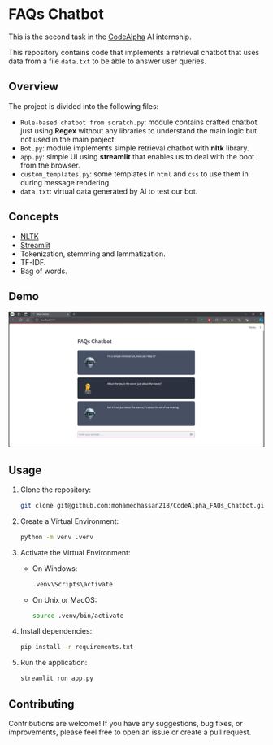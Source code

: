 # FAQs Chatbot

This is the second task in the [CodeAlpha](https://www.codealpha.tech/) AI internship.

This repository contains code that implements a retrieval chatbot that uses data from a file `data.txt` to be able to answer user queries.


## Overview

The project is divided into the following files:

- `Rule-based chatbot from scratch.py`: module contains crafted chatbot just using **Regex** without any libraries to understand the main logic but not used in the main project.
- `Bot.py`: module implements simple retrieval chatbot with **nltk** library.
- `app.py`: simple UI using **streamlit** that enables us to deal with the boot from the browser.
- `custom_templates.py`: some templates in `html` and `css` to use them in during message rendering.
- `data.txt`: virtual data generated by AI to test our bot.


## Concepts

- [NLTK](https://www.nltk.org/)
- [Streamlit](https://streamlit.io/)
- Tokenization, stemming and lemmatization.
- TF-IDF.
- Bag of words.


## Demo

![Demo](Demo.png)


## Usage

1. Clone the repository:

    ```bash
    git clone git@github.com:mohamedhassan218/CodeAlpha_FAQs_Chatbot.git
    ```

2. Create a Virtual Environment:
    ```bash
    python -m venv .venv
    ```

3. Activate the Virtual Environment:
    - On Windows:
        ```bash
        .venv\Scripts\activate
        ```

    - On Unix or MacOS:
        ```bash
        source .venv/bin/activate
        ```

4. Install dependencies:
    ```bash
    pip install -r requirements.txt
    ```

5. Run the application:

    ```bash
    streamlit run app.py
    ```


## Contributing

Contributions are welcome! If you have any suggestions, bug fixes, or improvements, please feel free to open an issue or create a pull request.